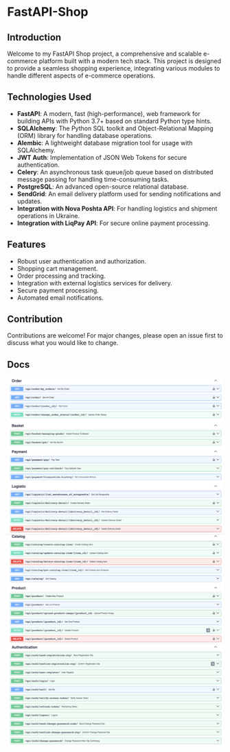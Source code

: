 # FastAPI-Shop

## Introduction

Welcome to my FastAPI Shop project, a comprehensive and scalable e-commerce platform built with a modern tech stack. This project is designed to provide a seamless shopping experience, integrating various modules to handle different aspects of e-commerce operations.

## Technologies Used

* **FastAPI**: A modern, fast (high-performance), web framework for building APIs with Python 3.7+ based on standard Python type hints.
* **SQLAlchemy**: The Python SQL toolkit and Object-Relational Mapping (ORM) library for handling database operations.
* **Alembic**: A lightweight database migration tool for usage with SQLAlchemy.
* **JWT Auth**: Implementation of JSON Web Tokens for secure authentication.
* **Celery**: An asynchronous task queue/job queue based on distributed message passing for handling time-consuming tasks.
* **PostgreSQL**: An advanced open-source relational database.
* **SendGrid**: An email delivery platform used for sending notifications and updates.
* **Integration with Nova Poshta API**: For handling logistics and shipment operations in Ukraine.
* **Integration with LiqPay API**: For secure online payment processing.

## Features

* Robust user authentication and authorization.
* Shopping cart management.
* Order processing and tracking.
* Integration with external logistics services for delivery.
* Secure payment processing.
* Automated email notifications.

## Contribution

Contributions are welcome! For major changes, please open an issue first to discuss what you would like to change.

## Docs

![Screenshot 2023-12-15 at 11.33.11.png](static%2Freadme%2FScreenshot%202023-12-15%20at%2011.33.11.png)
![Screenshot 2023-12-15 at 11.32.50.png](static%2Freadme%2FScreenshot%202023-12-15%20at%2011.32.50.png)
![Screenshot 2023-12-15 at 11.32.17.png](static%2Freadme%2FScreenshot%202023-12-15%20at%2011.32.17.png)
![Screenshot 2023-12-15 at 11.31.40.png](static%2Freadme%2FScreenshot%202023-12-15%20at%2011.31.40.png)